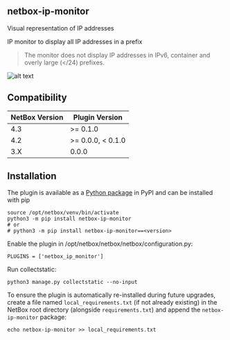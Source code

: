 ## netbox-ip-monitor

Visual representation of IP addresses

IP monitor to display all IP addresses in a prefix

> The monitor does not display IP addresses in IPv6, container and overly large (</24) prefixes.

![alt text](docs/images/ip_monitor.png "IP Monitor")

## Compatibility

| NetBox Version| Plugin Version|
|---------------|---------------|
| 4.3           | >= 0.1.0      |
| 4.2           | >= 0.0.0, < 0.1.0      |
| 3.X           | 0.0.0         |


## Installation

The plugin is available as a [Python package](https://pypi.org/project/netbox-ip-monitor/) in PyPI and can be installed with pip
```
source /opt/netbox/venv/bin/activate
python3 -m pip install netbox-ip-monitor
# or
# python3 -m pip install netbox-ip-monitor==<version>
```

Enable the plugin in /opt/netbox/netbox/netbox/configuration.py:
```
PLUGINS = ['netbox_ip_monitor']
```

Run collectstatic:
```
python3 manage.py collectstatic --no-input
```

To ensure the plugin is automatically re-installed during future upgrades, create a file named `local_requirements.txt` (if not already existing) in the NetBox root directory (alongside `requirements.txt`) and append the `netbox-ip-monitor` package:

```no-highlight
echo netbox-ip-monitor >> local_requirements.txt
```